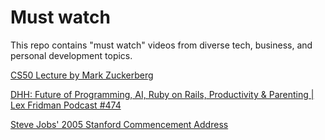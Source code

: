 # Must watch
This repo contains "must watch" videos from diverse tech, business, and personal development topics.

[CS50 Lecture by Mark Zuckerberg](https://www.youtube.com/watch?v=xFFs9UgOAlE)

[DHH: Future of Programming, AI, Ruby on Rails, Productivity & Parenting | Lex Fridman Podcast #474](https://www.youtube.com/watch?v=vagyIcmIGOQ)

[Steve Jobs' 2005 Stanford Commencement Address](https://www.youtube.com/watch?v=UF8uR6Z6KLc)
